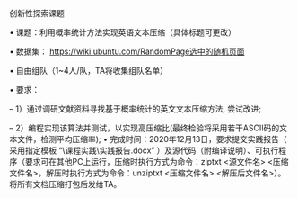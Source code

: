 创新性探索课题

• 课题：利用概率统计方法实现英语文本压缩（具体标题可更改）

• 数据集： https://wiki.ubuntu.com/RandomPage选中的随机页面

• 自由组队（1~4人/队，TA将收集组队名单）

• 要求：

– 1）通过调研文献资料寻找基于概率统计的英文文本压缩方法, 尝试改进;

– 2）编程实现该算法并测试，以实现高压缩比(最终检验将采用若干ASCII码的文本文件，检测平均压缩率);
• 完成时间：2020年12月13日，要求提交实践报告（ 采用指定模板 “\课程实践\实践报告.docx” ）及源代码（附编译说明）、可执行程序（要求可在其他PC上运行，压缩时执行方式为命令：ziptxt <源文件名> <压缩文件名>，解压时执行方式为命令：unziptxt <压缩文件名> <解压后文件名>）。将所有文档压缩打包后发给TA。
